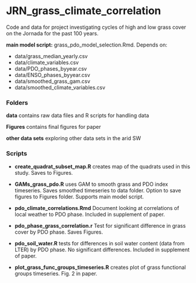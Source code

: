# JRN_grass_climate_correlation

Code and data for project investigating cycles of high and low grass cover on the Jornada for the past 100 years.

__main model script:__ grass_pdo_model_selection.Rmd. Depends on:

* data/grass_median_yearly.csv
* data/climate_variables.csv
* data/PDO_phases_byyear.csv
* data/ENSO_phases_byyear.csv
* data/smoothed_grass_gam.csv
* data/smoothed_climate_variables.csv

### Folders
__data__ contains raw data files and R scripts for handling data

__Figures__ contains final figures for paper

__other data sets__ exploring other data sets in the arid SW


### Scripts

* __create_quadrat_subset_map.R__ creates map of the quadrats used in this study. Saves to Figures.

* __GAMs_grass_pdo.R__ uses GAM to smooth grass and PDO index timeseries. Saves smoothed timeseries to data folder. Option to save figures to Figures folder. Supports main model script. 

* __pdo_climate_correlations.Rmd__ Document looking at correlations of local weather to PDO phase. Included in supplement of paper. 

* __pdo_phase_grass_correlation.r__ Test for significant difference in grass cover by PDO phase. Saves Figures.

* __pdo_soil_water.R__ tests for differences in soil water content (data from LTER) by PDO phase. No significant differences. Included in supplement of paper. 

* __plot_grass_func_groups_timeseries.R__ creates plot of grass functional groups timeseries. Fig. 2 in paper. 